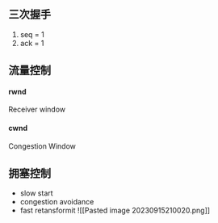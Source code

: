 
## 三次握手
1. seq = 1 
2. ack = 1

## 流量控制
#### rwnd
Receiver window

#### cwnd
Congestion Window

## 拥塞控制
- slow start
- congestion avoidance
- fast retansformit
![[Pasted image 20230915210020.png]]

